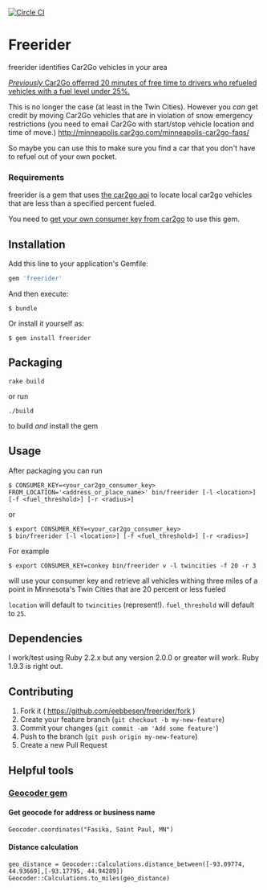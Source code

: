 [![Circle CI](https://circleci.com/gh/eebbesen/freerider.svg?style=shield)](https://circleci.com/gh/eebbesen/freerider)

# Freerider

freerider identifies Car2Go vehicles in your area

[_Previously_ Car2Go offerred 20 minutes of free time to drivers who refueled vehicles with a fuel level under 25%.](https://www.car2go.com/en/minneapolis/how-does-car2go-work/
)  

This is no longer the case (at least in the Twin Cities).  However you _can_ get credit by moving Car2Go vehicles that are in violation of snow emergency restrictions (you need to email Car2Go with start/stop vehicle location and time of move.)
http://minneapolis.car2go.com/minneapolis-car2go-faqs/

So maybe you can use this to make sure you find a car that you don't have to refuel out of your own pocket.

### Requirements
freerider is a gem that uses [the car2go api](https://code.google.com/p/car2go/wiki/index_v2_1) to locate local car2go vehicles that are less than a specified percent fueled.

You need to [get your own consumer key from car2go](https://www.car2go.com/en/austin/car2go-apps/) to use this gem.

## Installation

Add this line to your application's Gemfile:

```ruby
gem 'freerider'
```

And then execute:

    $ bundle

Or install it yourself as:

    $ gem install freerider

## Packaging
`rake build`

or run

`./build`

to build _and_ install the gem

## Usage

After packaging you can run

    $ CONSUMER_KEY=<your_car2go_consumer_key> FROM_LOCATION='<address_or_place_name>' bin/freerider [-l <location>] [-f <fuel_threshold>] [-r <radius>]
or

    $ export CONSUMER_KEY=<your_car2go_consumer_key> 
    $ bin/freerider [-l <location>] [-f <fuel_threshold>] [-r <radius>]

For example

    $ export CONSUMER_KEY=conkey bin/freerider v -l twincities -f 20 -r 3
will use your consumer key and retrieve all vehicles withing three miles of a point in Minnesota's Twin Cities that are 20 percent or less fueled

`location` will default to `twincities` (represent!).
`fuel_threshold` will default to `25`.

## Dependencies
I work/test using Ruby 2.2.x but any version 2.0.0 or greater will work.  Ruby 1.9.3 is right out.

## Contributing

1. Fork it ( https://github.com/eebbesen/freerider/fork )
2. Create your feature branch (`git checkout -b my-new-feature`)
3. Commit your changes (`git commit -am 'Add some feature'`)
4. Push to the branch (`git push origin my-new-feature`)
5. Create a new Pull Request


## Helpful tools
### [Geocoder gem](https://github.com/alexreisner/geocoder)
#### Get geocode for address or business name

    Geocoder.coordinates("Fasika, Saint Paul, MN")

#### Distance calculation

    geo_distance = Geocoder::Calculations.distance_between([-93.09774, 44.93669],[-93.17795, 44.94289])
    Geocoder::Calculations.to_miles(geo_distance)
